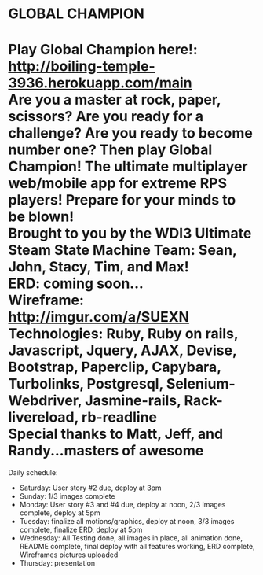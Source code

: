 GLOBAL CHAMPION
==================
Play Global Champion here!: http://boiling-temple-3936.herokuapp.com/main
<br>
Are you a master at rock, paper, scissors? Are you ready for a challenge? Are you ready to become number one? Then play Global Champion! The ultimate multiplayer web/mobile app for extreme RPS players! Prepare for your minds to be blown!
<br>
Brought to you by the WDI3 Ultimate Steam State Machine Team: Sean, John, Stacy, Tim, and Max!
<br>
ERD: coming soon...
<br>
Wireframe: http://imgur.com/a/SUEXN
<br>
Technologies:
Ruby,
Ruby on rails,
Javascript,
Jquery,
AJAX,
Devise,
Bootstrap,
Paperclip,
Capybara,
Turbolinks,
Postgresql, 
Selenium-Webdriver,
Jasmine-rails,
Rack-livereload,
rb-readline
<br>
Special thanks to Matt, Jeff, and Randy...masters of awesome
<br>
==================
Daily schedule:
* Saturday: User story #2 due, deploy at 3pm  
* Sunday: 1/3 images complete
* Monday: User story #3 and #4 due, deploy at noon, 2/3 images complete, deploy at 5pm
* Tuesday: finalize all motions/graphics, deploy at noon, 3/3 images complete, finalize ERD, deploy at 5pm
* Wednesday: All Testing done,  all images in place, all animation done, README complete, final deploy with all features working, ERD complete, Wireframes pictures uploaded
* Thursday: presentation 

